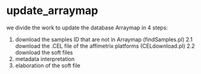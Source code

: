 # update_arraymap

we divide the work to update the database Arraymap in 4 steps:
  1. download the samples ID that are not in Arraymap (findSamples.pl)
  	2.1 download the .CEL file of the affimetrix platforms (CELdownload.pl)
  	2.2 download the soft files
  3. metadata interpretation
  4. elaboration of the soft file